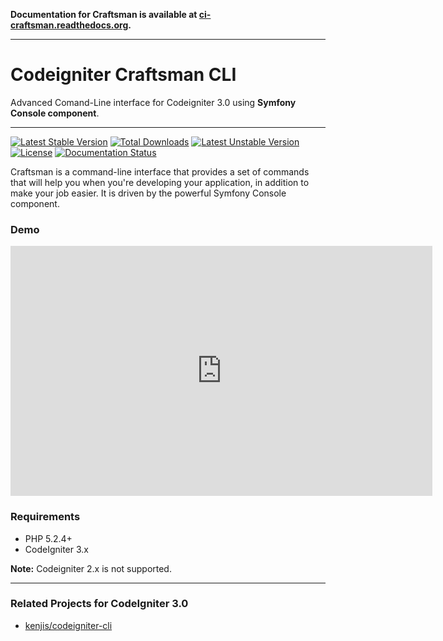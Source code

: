 **Documentation for Craftsman is available at [ci-craftsman.readthedocs.org](http://ci-craftsman.readthedocs.org/).**

---

# Codeigniter Craftsman CLI #

Advanced Comand-Line interface for Codeigniter 3.0 using **Symfony Console component**.

---
[![Latest Stable Version](https://poser.pugx.org/dsv/craftsman/v/stable)](https://packagist.org/packages/dsv/craftsman) [![Total Downloads](https://poser.pugx.org/dsv/craftsman/downloads)](https://packagist.org/packages/dsv/craftsman) [![Latest Unstable Version](https://poser.pugx.org/dsv/craftsman/v/unstable)](https://packagist.org/packages/dsv/craftsman) [![License](https://poser.pugx.org/dsv/craftsman/license)](https://packagist.org/packages/dsv/craftsman) [![Documentation Status](https://readthedocs.org/projects/ci-craftsman/badge/?version=latest)](https://readthedocs.org/projects/ci-craftsman/?badge=latest)

Craftsman is a command-line interface that provides a set of commands that will help you when you're developing your application, in addition to make your job easier. It is driven by the powerful Symfony Console component.

### Demo

<iframe width="675" height="400" src="https://www.youtube.com/embed/UU_fixg0J4Y" frameborder="0" allowfullscreen></iframe>


### Requirements 

* PHP 5.2.4+
* CodeIgniter 3.x

**Note:** Codeigniter 2.x is not supported.

---

### Related Projects for CodeIgniter 3.0

* [kenjis/codeigniter-cli](https://github.com/kenjis/codeigniter-cli)